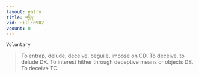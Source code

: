 ```yaml
---
layout: entry
title: འདྲིད་
vid: Hill:0902
vcount: 0
---
```

`Voluntary` 
> To entrap, delude, deceive, beguile, impose on CD\.
 To deceive, to delude DK\.
 To interest hither through deceptive means or objects DS\.
 To deceive TC\.

